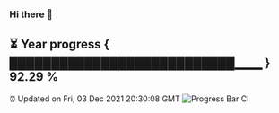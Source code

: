 ### Hi there 👋
⏳ Year progress { ███████████████████████████▁▁▁ } 92.29 %
---
⏰ Updated on Fri, 03 Dec 2021 20:30:08 GMT
![Progress Bar CI](https://github.com/liununu/liununu/workflows/Progress%20Bar%20CI/badge.svg)
